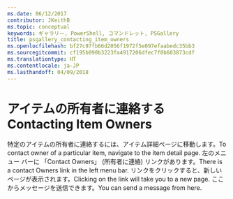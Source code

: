```yaml
---
ms.date: 06/12/2017
contributor: JKeithB
ms.topic: conceptual
keywords: ギャラリー, PowerShell, コマンドレット, PSGallery
title: psgallery_contacting_item_owners
ms.openlocfilehash: bf27c97fb66d2056f1972f5e097efaabedc35bb3
ms.sourcegitcommit: cf195b090b3223fa4917206dfec7f0b603873cdf
ms.translationtype: HT
ms.contentlocale: ja-JP
ms.lasthandoff: 04/09/2018
---
```

# <a name="contacting-item-owners"></a><span data-ttu-id="7684e-103">アイテムの所有者に連絡する</span><span class="sxs-lookup"><span data-stu-id="7684e-103">Contacting Item Owners</span></span>

<span data-ttu-id="7684e-104">特定のアイテムの所有者に連絡するには、アイテム詳細ページに移動します。</span><span class="sxs-lookup"><span data-stu-id="7684e-104">To contact owner of a particular item, navigate to the item detail page.</span></span>
<span data-ttu-id="7684e-105">左のメニュー バーに 「Contact Owners」 (所有者に連絡) リンクがあります。</span><span class="sxs-lookup"><span data-stu-id="7684e-105">There is a contact Owners link in the left menu bar.</span></span>
<span data-ttu-id="7684e-106">リンクをクリックすると、新しいページが表示されます。</span><span class="sxs-lookup"><span data-stu-id="7684e-106">Clicking on the link will take you to a new page.</span></span>
<span data-ttu-id="7684e-107">ここからメッセージを送信できます。</span><span class="sxs-lookup"><span data-stu-id="7684e-107">You can send a message from here.</span></span>